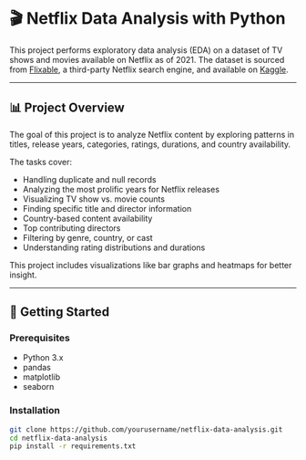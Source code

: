 # 🎬 Netflix Data Analysis with Python

This project performs exploratory data analysis (EDA) on a dataset of TV shows and movies available on Netflix as of 2021. The dataset is sourced from [Flixable](https://www.flixable.com/), a third-party Netflix search engine, and available on [Kaggle](https://www.kaggle.com/).

---

## 📊 Project Overview

The goal of this project is to analyze Netflix content by exploring patterns in titles, release years, categories, ratings, durations, and country availability.

The tasks cover:

- Handling duplicate and null records
- Analyzing the most prolific years for Netflix releases
- Visualizing TV show vs. movie counts
- Finding specific title and director information
- Country-based content availability
- Top contributing directors
- Filtering by genre, country, or cast
- Understanding rating distributions and durations

This project includes visualizations like bar graphs and heatmaps for better insight.

---

## 🔧 Getting Started

### Prerequisites

- Python 3.x
- pandas
- matplotlib
- seaborn

### Installation

```bash
git clone https://github.com/yourusername/netflix-data-analysis.git
cd netflix-data-analysis
pip install -r requirements.txt
```
